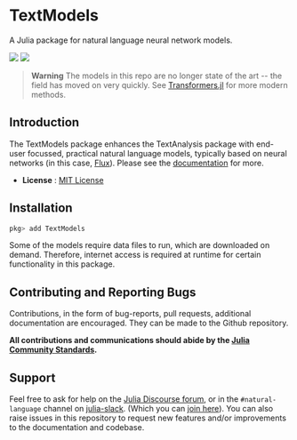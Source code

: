 # TextModels

A Julia package for natural language neural network models.

[![](https://github.com/JuliaText/TextModels.jl/actions/workflows/ci.yml/badge.svg)](https://github.com/JuliaText/TextModels.jl/actions/workflows/ci.yml)
[![](https://img.shields.io/badge/docs-stable-blue.svg)](https://juliahub.com/docs/TextModels)

> **Warning**
> The models in this repo are no longer state of the art -- the field has moved on very quickly. See [Transformers.jl](https://github.com/chengchingwen/Transformers.jl) for more modern methods.  

## Introduction

The TextModels package enhances the TextAnalysis package with end-user focussed, practical natural language models, typically based on neural networks (in this case, [Flux](https://fluxml.ai/)).  Please see the [documentation](https://juliahub.com/docs/TextModels) for more.

- **License** : [MIT License](https://github.com/JuliaText/TextAnalysis.jl/blob/master/LICENSE.md)

## Installation

```julia
pkg> add TextModels
```

Some of the models require data files to run, which are downloaded on demand. Therefore, internet access is required at runtime for certain functionality in this package. 

## Contributing and Reporting Bugs

Contributions, in the form of bug-reports, pull requests, additional documentation are encouraged. They can be made to the Github repository.

**All contributions and communications should abide by the [Julia Community Standards](https://julialang.org/community/standards/).**

## Support

Feel free to ask for help on the [Julia Discourse forum](https://discourse.julialang.org/), or in the `#natural-language` channel on [julia-slack](https://julialang.slack.com). (Which you can [join here](https://slackinvite.julialang.org/)). You can also raise issues in this repository to request new features and/or improvements to the documentation and codebase.

